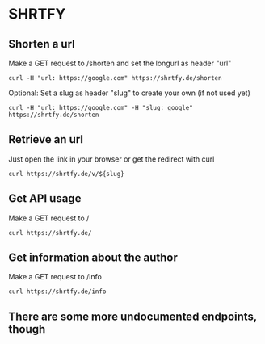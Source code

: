 # SHRTFY

## Shorten a url
Make a GET request to /shorten and set the longurl as header "url"
```
curl -H "url: https://google.com" https://shrtfy.de/shorten
```

Optional: Set a slug as header "slug" to create your own (if not used yet)
```
curl -H "url: https://google.com" -H "slug: google" https://shrtfy.de/shorten
```

## Retrieve an url
Just open the link in your browser or get the redirect with curl
```
curl https://shrtfy.de/v/${slug}
```

## Get API usage
Make a GET request to /
```
curl https://shrtfy.de/
```

## Get information about the author
Make a GET request to /info
```
curl https://shrtfy.de/info
```

## There are some more undocumented endpoints, though